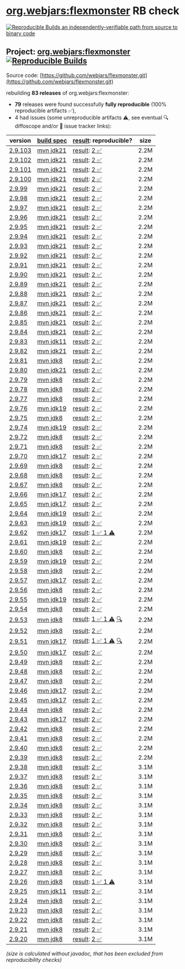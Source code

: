 [org.webjars:flexmonster](https://central.sonatype.com/artifact/org.webjars/flexmonster/versions) RB check
=======

[![Reproducible Builds](https://reproducible-builds.org/images/logos/rb.svg) an independently-verifiable path from source to binary code](https://reproducible-builds.org/)

## Project: [org.webjars:flexmonster](https://central.sonatype.com/artifact/org.webjars/flexmonster/versions) [![Reproducible Builds](https://img.shields.io/endpoint?url=https://raw.githubusercontent.com/jvm-repo-rebuild/reproducible-central/master/content/org/webjars/flexmonster/badge.json)](https://github.com/jvm-repo-rebuild/reproducible-central/blob/master/content/org/webjars/flexmonster/README.md)

Source code: [https://github.com/webjars/flexmonster.git](https://github.com/webjars/flexmonster.git)

rebuilding **83 releases** of org.webjars:flexmonster:
- **79** releases were found successfully **fully reproducible** (100% reproducible artifacts :white_check_mark:),
- 4 had issues (some unreproducible artifacts :warning:, see eventual :mag: diffoscope and/or :memo: issue tracker links):

| version | [build spec](/BUILDSPEC.md) | [result](https://reproducible-builds.org/docs/jvm/): reproducible? | size |
| -- | --------- | ------ | -- |
| [2.9.103](https://central.sonatype.com/artifact/org.webjars/flexmonster/2.9.103/pom) | [mvn jdk21](flexmonster-2.9.103.buildspec) | [result](flexmonster-2.9.103.buildinfo): [2 :white_check_mark: ](flexmonster-2.9.103.buildcompare) | 2.2M |
| [2.9.102](https://central.sonatype.com/artifact/org.webjars/flexmonster/2.9.102/pom) | [mvn jdk21](flexmonster-2.9.102.buildspec) | [result](flexmonster-2.9.102.buildinfo): [2 :white_check_mark: ](flexmonster-2.9.102.buildcompare) | 2.2M |
| [2.9.101](https://central.sonatype.com/artifact/org.webjars/flexmonster/2.9.101/pom) | [mvn jdk21](flexmonster-2.9.101.buildspec) | [result](flexmonster-2.9.101.buildinfo): [2 :white_check_mark: ](flexmonster-2.9.101.buildcompare) | 2.2M |
| [2.9.100](https://central.sonatype.com/artifact/org.webjars/flexmonster/2.9.100/pom) | [mvn jdk21](flexmonster-2.9.100.buildspec) | [result](flexmonster-2.9.100.buildinfo): [2 :white_check_mark: ](flexmonster-2.9.100.buildcompare) | 2.2M |
| [2.9.99](https://central.sonatype.com/artifact/org.webjars/flexmonster/2.9.99/pom) | [mvn jdk21](flexmonster-2.9.99.buildspec) | [result](flexmonster-2.9.99.buildinfo): [2 :white_check_mark: ](flexmonster-2.9.99.buildcompare) | 2.2M |
| [2.9.98](https://central.sonatype.com/artifact/org.webjars/flexmonster/2.9.98/pom) | [mvn jdk21](flexmonster-2.9.98.buildspec) | [result](flexmonster-2.9.98.buildinfo): [2 :white_check_mark: ](flexmonster-2.9.98.buildcompare) | 2.2M |
| [2.9.97](https://central.sonatype.com/artifact/org.webjars/flexmonster/2.9.97/pom) | [mvn jdk21](flexmonster-2.9.97.buildspec) | [result](flexmonster-2.9.97.buildinfo): [2 :white_check_mark: ](flexmonster-2.9.97.buildcompare) | 2.2M |
| [2.9.96](https://central.sonatype.com/artifact/org.webjars/flexmonster/2.9.96/pom) | [mvn jdk21](flexmonster-2.9.96.buildspec) | [result](flexmonster-2.9.96.buildinfo): [2 :white_check_mark: ](flexmonster-2.9.96.buildcompare) | 2.2M |
| [2.9.95](https://central.sonatype.com/artifact/org.webjars/flexmonster/2.9.95/pom) | [mvn jdk21](flexmonster-2.9.95.buildspec) | [result](flexmonster-2.9.95.buildinfo): [2 :white_check_mark: ](flexmonster-2.9.95.buildcompare) | 2.2M |
| [2.9.94](https://central.sonatype.com/artifact/org.webjars/flexmonster/2.9.94/pom) | [mvn jdk21](flexmonster-2.9.94.buildspec) | [result](flexmonster-2.9.94.buildinfo): [2 :white_check_mark: ](flexmonster-2.9.94.buildcompare) | 2.2M |
| [2.9.93](https://central.sonatype.com/artifact/org.webjars/flexmonster/2.9.93/pom) | [mvn jdk21](flexmonster-2.9.93.buildspec) | [result](flexmonster-2.9.93.buildinfo): [2 :white_check_mark: ](flexmonster-2.9.93.buildcompare) | 2.2M |
| [2.9.92](https://central.sonatype.com/artifact/org.webjars/flexmonster/2.9.92/pom) | [mvn jdk21](flexmonster-2.9.92.buildspec) | [result](flexmonster-2.9.92.buildinfo): [2 :white_check_mark: ](flexmonster-2.9.92.buildcompare) | 2.2M |
| [2.9.91](https://central.sonatype.com/artifact/org.webjars/flexmonster/2.9.91/pom) | [mvn jdk21](flexmonster-2.9.91.buildspec) | [result](flexmonster-2.9.91.buildinfo): [2 :white_check_mark: ](flexmonster-2.9.91.buildcompare) | 2.2M |
| [2.9.90](https://central.sonatype.com/artifact/org.webjars/flexmonster/2.9.90/pom) | [mvn jdk21](flexmonster-2.9.90.buildspec) | [result](flexmonster-2.9.90.buildinfo): [2 :white_check_mark: ](flexmonster-2.9.90.buildcompare) | 2.2M |
| [2.9.89](https://central.sonatype.com/artifact/org.webjars/flexmonster/2.9.89/pom) | [mvn jdk21](flexmonster-2.9.89.buildspec) | [result](flexmonster-2.9.89.buildinfo): [2 :white_check_mark: ](flexmonster-2.9.89.buildcompare) | 2.2M |
| [2.9.88](https://central.sonatype.com/artifact/org.webjars/flexmonster/2.9.88/pom) | [mvn jdk21](flexmonster-2.9.88.buildspec) | [result](flexmonster-2.9.88.buildinfo): [2 :white_check_mark: ](flexmonster-2.9.88.buildcompare) | 2.2M |
| [2.9.87](https://central.sonatype.com/artifact/org.webjars/flexmonster/2.9.87/pom) | [mvn jdk21](flexmonster-2.9.87.buildspec) | [result](flexmonster-2.9.87.buildinfo): [2 :white_check_mark: ](flexmonster-2.9.87.buildcompare) | 2.2M |
| [2.9.86](https://central.sonatype.com/artifact/org.webjars/flexmonster/2.9.86/pom) | [mvn jdk21](flexmonster-2.9.86.buildspec) | [result](flexmonster-2.9.86.buildinfo): [2 :white_check_mark: ](flexmonster-2.9.86.buildcompare) | 2.2M |
| [2.9.85](https://central.sonatype.com/artifact/org.webjars/flexmonster/2.9.85/pom) | [mvn jdk21](flexmonster-2.9.85.buildspec) | [result](flexmonster-2.9.85.buildinfo): [2 :white_check_mark: ](flexmonster-2.9.85.buildcompare) | 2.2M |
| [2.9.84](https://central.sonatype.com/artifact/org.webjars/flexmonster/2.9.84/pom) | [mvn jdk21](flexmonster-2.9.84.buildspec) | [result](flexmonster-2.9.84.buildinfo): [2 :white_check_mark: ](flexmonster-2.9.84.buildcompare) | 2.2M |
| [2.9.83](https://central.sonatype.com/artifact/org.webjars/flexmonster/2.9.83/pom) | [mvn jdk11](flexmonster-2.9.83.buildspec) | [result](flexmonster-2.9.83.buildinfo): [2 :white_check_mark: ](flexmonster-2.9.83.buildcompare) | 2.2M |
| [2.9.82](https://central.sonatype.com/artifact/org.webjars/flexmonster/2.9.82/pom) | [mvn jdk21](flexmonster-2.9.82.buildspec) | [result](flexmonster-2.9.82.buildinfo): [2 :white_check_mark: ](flexmonster-2.9.82.buildcompare) | 2.2M |
| [2.9.81](https://central.sonatype.com/artifact/org.webjars/flexmonster/2.9.81/pom) | [mvn jdk8](flexmonster-2.9.81.buildspec) | [result](flexmonster-2.9.81.buildinfo): [2 :white_check_mark: ](flexmonster-2.9.81.buildcompare) | 2.2M |
| [2.9.80](https://central.sonatype.com/artifact/org.webjars/flexmonster/2.9.80/pom) | [mvn jdk21](flexmonster-2.9.80.buildspec) | [result](flexmonster-2.9.80.buildinfo): [2 :white_check_mark: ](flexmonster-2.9.80.buildcompare) | 2.2M |
| [2.9.79](https://central.sonatype.com/artifact/org.webjars/flexmonster/2.9.79/pom) | [mvn jdk8](flexmonster-2.9.79.buildspec) | [result](flexmonster-2.9.79.buildinfo): [2 :white_check_mark: ](flexmonster-2.9.79.buildcompare) | 2.2M |
| [2.9.78](https://central.sonatype.com/artifact/org.webjars/flexmonster/2.9.78/pom) | [mvn jdk8](flexmonster-2.9.78.buildspec) | [result](flexmonster-2.9.78.buildinfo): [2 :white_check_mark: ](flexmonster-2.9.78.buildcompare) | 2.2M |
| [2.9.77](https://central.sonatype.com/artifact/org.webjars/flexmonster/2.9.77/pom) | [mvn jdk8](flexmonster-2.9.77.buildspec) | [result](flexmonster-2.9.77.buildinfo): [2 :white_check_mark: ](flexmonster-2.9.77.buildcompare) | 2.2M |
| [2.9.76](https://central.sonatype.com/artifact/org.webjars/flexmonster/2.9.76/pom) | [mvn jdk19](flexmonster-2.9.76.buildspec) | [result](flexmonster-2.9.76.buildinfo): [2 :white_check_mark: ](flexmonster-2.9.76.buildcompare) | 2.2M |
| [2.9.75](https://central.sonatype.com/artifact/org.webjars/flexmonster/2.9.75/pom) | [mvn jdk8](flexmonster-2.9.75.buildspec) | [result](flexmonster-2.9.75.buildinfo): [2 :white_check_mark: ](flexmonster-2.9.75.buildcompare) | 2.2M |
| [2.9.74](https://central.sonatype.com/artifact/org.webjars/flexmonster/2.9.74/pom) | [mvn jdk19](flexmonster-2.9.74.buildspec) | [result](flexmonster-2.9.74.buildinfo): [2 :white_check_mark: ](flexmonster-2.9.74.buildcompare) | 2.2M |
| [2.9.72](https://central.sonatype.com/artifact/org.webjars/flexmonster/2.9.72/pom) | [mvn jdk8](flexmonster-2.9.72.buildspec) | [result](flexmonster-2.9.72.buildinfo): [2 :white_check_mark: ](flexmonster-2.9.72.buildcompare) | 2.2M |
| [2.9.71](https://central.sonatype.com/artifact/org.webjars/flexmonster/2.9.71/pom) | [mvn jdk8](flexmonster-2.9.71.buildspec) | [result](flexmonster-2.9.71.buildinfo): [2 :white_check_mark: ](flexmonster-2.9.71.buildcompare) | 2.2M |
| [2.9.70](https://central.sonatype.com/artifact/org.webjars/flexmonster/2.9.70/pom) | [mvn jdk17](flexmonster-2.9.70.buildspec) | [result](flexmonster-2.9.70.buildinfo): [2 :white_check_mark: ](flexmonster-2.9.70.buildcompare) | 2.2M |
| [2.9.69](https://central.sonatype.com/artifact/org.webjars/flexmonster/2.9.69/pom) | [mvn jdk8](flexmonster-2.9.69.buildspec) | [result](flexmonster-2.9.69.buildinfo): [2 :white_check_mark: ](flexmonster-2.9.69.buildcompare) | 2.2M |
| [2.9.68](https://central.sonatype.com/artifact/org.webjars/flexmonster/2.9.68/pom) | [mvn jdk8](flexmonster-2.9.68.buildspec) | [result](flexmonster-2.9.68.buildinfo): [2 :white_check_mark: ](flexmonster-2.9.68.buildcompare) | 2.2M |
| [2.9.67](https://central.sonatype.com/artifact/org.webjars/flexmonster/2.9.67/pom) | [mvn jdk8](flexmonster-2.9.67.buildspec) | [result](flexmonster-2.9.67.buildinfo): [2 :white_check_mark: ](flexmonster-2.9.67.buildcompare) | 2.2M |
| [2.9.66](https://central.sonatype.com/artifact/org.webjars/flexmonster/2.9.66/pom) | [mvn jdk17](flexmonster-2.9.66.buildspec) | [result](flexmonster-2.9.66.buildinfo): [2 :white_check_mark: ](flexmonster-2.9.66.buildcompare) | 2.2M |
| [2.9.65](https://central.sonatype.com/artifact/org.webjars/flexmonster/2.9.65/pom) | [mvn jdk17](flexmonster-2.9.65.buildspec) | [result](flexmonster-2.9.65.buildinfo): [2 :white_check_mark: ](flexmonster-2.9.65.buildcompare) | 2.2M |
| [2.9.64](https://central.sonatype.com/artifact/org.webjars/flexmonster/2.9.64/pom) | [mvn jdk19](flexmonster-2.9.64.buildspec) | [result](flexmonster-2.9.64.buildinfo): [2 :white_check_mark: ](flexmonster-2.9.64.buildcompare) | 2.2M |
| [2.9.63](https://central.sonatype.com/artifact/org.webjars/flexmonster/2.9.63/pom) | [mvn jdk19](flexmonster-2.9.63.buildspec) | [result](flexmonster-2.9.63.buildinfo): [2 :white_check_mark: ](flexmonster-2.9.63.buildcompare) | 2.2M |
| [2.9.62](https://central.sonatype.com/artifact/org.webjars/flexmonster/2.9.62/pom) | [mvn jdk17](flexmonster-2.9.62.buildspec) | [result](flexmonster-2.9.62.buildinfo): [1 :white_check_mark:  1 :warning:](flexmonster-2.9.62.buildcompare) | 2.2M |
| [2.9.61](https://central.sonatype.com/artifact/org.webjars/flexmonster/2.9.61/pom) | [mvn jdk19](flexmonster-2.9.61.buildspec) | [result](flexmonster-2.9.61.buildinfo): [2 :white_check_mark: ](flexmonster-2.9.61.buildcompare) | 2.2M |
| [2.9.60](https://central.sonatype.com/artifact/org.webjars/flexmonster/2.9.60/pom) | [mvn jdk8](flexmonster-2.9.60.buildspec) | [result](flexmonster-2.9.60.buildinfo): [2 :white_check_mark: ](flexmonster-2.9.60.buildcompare) | 2.2M |
| [2.9.59](https://central.sonatype.com/artifact/org.webjars/flexmonster/2.9.59/pom) | [mvn jdk19](flexmonster-2.9.59.buildspec) | [result](flexmonster-2.9.59.buildinfo): [2 :white_check_mark: ](flexmonster-2.9.59.buildcompare) | 2.2M |
| [2.9.58](https://central.sonatype.com/artifact/org.webjars/flexmonster/2.9.58/pom) | [mvn jdk8](flexmonster-2.9.58.buildspec) | [result](flexmonster-2.9.58.buildinfo): [2 :white_check_mark: ](flexmonster-2.9.58.buildcompare) | 2.2M |
| [2.9.57](https://central.sonatype.com/artifact/org.webjars/flexmonster/2.9.57/pom) | [mvn jdk17](flexmonster-2.9.57.buildspec) | [result](flexmonster-2.9.57.buildinfo): [2 :white_check_mark: ](flexmonster-2.9.57.buildcompare) | 2.2M |
| [2.9.56](https://central.sonatype.com/artifact/org.webjars/flexmonster/2.9.56/pom) | [mvn jdk8](flexmonster-2.9.56.buildspec) | [result](flexmonster-2.9.56.buildinfo): [2 :white_check_mark: ](flexmonster-2.9.56.buildcompare) | 2.2M |
| [2.9.55](https://central.sonatype.com/artifact/org.webjars/flexmonster/2.9.55/pom) | [mvn jdk19](flexmonster-2.9.55.buildspec) | [result](flexmonster-2.9.55.buildinfo): [2 :white_check_mark: ](flexmonster-2.9.55.buildcompare) | 2.2M |
| [2.9.54](https://central.sonatype.com/artifact/org.webjars/flexmonster/2.9.54/pom) | [mvn jdk8](flexmonster-2.9.54.buildspec) | [result](flexmonster-2.9.54.buildinfo): [2 :white_check_mark: ](flexmonster-2.9.54.buildcompare) | 2.2M |
| [2.9.53](https://central.sonatype.com/artifact/org.webjars/flexmonster/2.9.53/pom) | [mvn jdk8](flexmonster-2.9.53.buildspec) | [result](flexmonster-2.9.53.buildinfo): [1 :white_check_mark:  1 :warning:](flexmonster-2.9.53.buildcompare) [:mag:](flexmonster-2.9.53.diffoscope) | 2.2M |
| [2.9.52](https://central.sonatype.com/artifact/org.webjars/flexmonster/2.9.52/pom) | [mvn jdk8](flexmonster-2.9.52.buildspec) | [result](flexmonster-2.9.52.buildinfo): [2 :white_check_mark: ](flexmonster-2.9.52.buildcompare) | 2.2M |
| [2.9.51](https://central.sonatype.com/artifact/org.webjars/flexmonster/2.9.51/pom) | [mvn jdk17](flexmonster-2.9.51.buildspec) | [result](flexmonster-2.9.51.buildinfo): [1 :white_check_mark:  1 :warning:](flexmonster-2.9.51.buildcompare) [:mag:](flexmonster-2.9.51.diffoscope) | 2.2M |
| [2.9.50](https://central.sonatype.com/artifact/org.webjars/flexmonster/2.9.50/pom) | [mvn jdk17](flexmonster-2.9.50.buildspec) | [result](flexmonster-2.9.50.buildinfo): [2 :white_check_mark: ](flexmonster-2.9.50.buildcompare) | 2.2M |
| [2.9.49](https://central.sonatype.com/artifact/org.webjars/flexmonster/2.9.49/pom) | [mvn jdk8](flexmonster-2.9.49.buildspec) | [result](flexmonster-2.9.49.buildinfo): [2 :white_check_mark: ](flexmonster-2.9.49.buildcompare) | 2.2M |
| [2.9.48](https://central.sonatype.com/artifact/org.webjars/flexmonster/2.9.48/pom) | [mvn jdk8](flexmonster-2.9.48.buildspec) | [result](flexmonster-2.9.48.buildinfo): [2 :white_check_mark: ](flexmonster-2.9.48.buildcompare) | 2.2M |
| [2.9.47](https://central.sonatype.com/artifact/org.webjars/flexmonster/2.9.47/pom) | [mvn jdk8](flexmonster-2.9.47.buildspec) | [result](flexmonster-2.9.47.buildinfo): [2 :white_check_mark: ](flexmonster-2.9.47.buildcompare) | 2.2M |
| [2.9.46](https://central.sonatype.com/artifact/org.webjars/flexmonster/2.9.46/pom) | [mvn jdk17](flexmonster-2.9.46.buildspec) | [result](flexmonster-2.9.46.buildinfo): [2 :white_check_mark: ](flexmonster-2.9.46.buildcompare) | 2.2M |
| [2.9.45](https://central.sonatype.com/artifact/org.webjars/flexmonster/2.9.45/pom) | [mvn jdk17](flexmonster-2.9.45.buildspec) | [result](flexmonster-2.9.45.buildinfo): [2 :white_check_mark: ](flexmonster-2.9.45.buildcompare) | 2.2M |
| [2.9.44](https://central.sonatype.com/artifact/org.webjars/flexmonster/2.9.44/pom) | [mvn jdk8](flexmonster-2.9.44.buildspec) | [result](flexmonster-2.9.44.buildinfo): [2 :white_check_mark: ](flexmonster-2.9.44.buildcompare) | 2.2M |
| [2.9.43](https://central.sonatype.com/artifact/org.webjars/flexmonster/2.9.43/pom) | [mvn jdk17](flexmonster-2.9.43.buildspec) | [result](flexmonster-2.9.43.buildinfo): [2 :white_check_mark: ](flexmonster-2.9.43.buildcompare) | 2.2M |
| [2.9.42](https://central.sonatype.com/artifact/org.webjars/flexmonster/2.9.42/pom) | [mvn jdk8](flexmonster-2.9.42.buildspec) | [result](flexmonster-2.9.42.buildinfo): [2 :white_check_mark: ](flexmonster-2.9.42.buildcompare) | 2.2M |
| [2.9.41](https://central.sonatype.com/artifact/org.webjars/flexmonster/2.9.41/pom) | [mvn jdk8](flexmonster-2.9.41.buildspec) | [result](flexmonster-2.9.41.buildinfo): [2 :white_check_mark: ](flexmonster-2.9.41.buildcompare) | 2.2M |
| [2.9.40](https://central.sonatype.com/artifact/org.webjars/flexmonster/2.9.40/pom) | [mvn jdk8](flexmonster-2.9.40.buildspec) | [result](flexmonster-2.9.40.buildinfo): [2 :white_check_mark: ](flexmonster-2.9.40.buildcompare) | 2.2M |
| [2.9.39](https://central.sonatype.com/artifact/org.webjars/flexmonster/2.9.39/pom) | [mvn jdk8](flexmonster-2.9.39.buildspec) | [result](flexmonster-2.9.39.buildinfo): [2 :white_check_mark: ](flexmonster-2.9.39.buildcompare) | 2.2M |
| [2.9.38](https://central.sonatype.com/artifact/org.webjars/flexmonster/2.9.38/pom) | [mvn jdk8](flexmonster-2.9.38.buildspec) | [result](flexmonster-2.9.38.buildinfo): [2 :white_check_mark: ](flexmonster-2.9.38.buildcompare) | 3.1M |
| [2.9.37](https://central.sonatype.com/artifact/org.webjars/flexmonster/2.9.37/pom) | [mvn jdk8](flexmonster-2.9.37.buildspec) | [result](flexmonster-2.9.37.buildinfo): [2 :white_check_mark: ](flexmonster-2.9.37.buildcompare) | 3.1M |
| [2.9.36](https://central.sonatype.com/artifact/org.webjars/flexmonster/2.9.36/pom) | [mvn jdk8](flexmonster-2.9.36.buildspec) | [result](flexmonster-2.9.36.buildinfo): [2 :white_check_mark: ](flexmonster-2.9.36.buildcompare) | 3.1M |
| [2.9.35](https://central.sonatype.com/artifact/org.webjars/flexmonster/2.9.35/pom) | [mvn jdk8](flexmonster-2.9.35.buildspec) | [result](flexmonster-2.9.35.buildinfo): [2 :white_check_mark: ](flexmonster-2.9.35.buildcompare) | 3.1M |
| [2.9.34](https://central.sonatype.com/artifact/org.webjars/flexmonster/2.9.34/pom) | [mvn jdk8](flexmonster-2.9.34.buildspec) | [result](flexmonster-2.9.34.buildinfo): [2 :white_check_mark: ](flexmonster-2.9.34.buildcompare) | 3.1M |
| [2.9.33](https://central.sonatype.com/artifact/org.webjars/flexmonster/2.9.33/pom) | [mvn jdk8](flexmonster-2.9.33.buildspec) | [result](flexmonster-2.9.33.buildinfo): [2 :white_check_mark: ](flexmonster-2.9.33.buildcompare) | 3.1M |
| [2.9.32](https://central.sonatype.com/artifact/org.webjars/flexmonster/2.9.32/pom) | [mvn jdk8](flexmonster-2.9.32.buildspec) | [result](flexmonster-2.9.32.buildinfo): [2 :white_check_mark: ](flexmonster-2.9.32.buildcompare) | 3.1M |
| [2.9.31](https://central.sonatype.com/artifact/org.webjars/flexmonster/2.9.31/pom) | [mvn jdk8](flexmonster-2.9.31.buildspec) | [result](flexmonster-2.9.31.buildinfo): [2 :white_check_mark: ](flexmonster-2.9.31.buildcompare) | 3.1M |
| [2.9.30](https://central.sonatype.com/artifact/org.webjars/flexmonster/2.9.30/pom) | [mvn jdk8](flexmonster-2.9.30.buildspec) | [result](flexmonster-2.9.30.buildinfo): [2 :white_check_mark: ](flexmonster-2.9.30.buildcompare) | 3.1M |
| [2.9.29](https://central.sonatype.com/artifact/org.webjars/flexmonster/2.9.29/pom) | [mvn jdk8](flexmonster-2.9.29.buildspec) | [result](flexmonster-2.9.29.buildinfo): [2 :white_check_mark: ](flexmonster-2.9.29.buildcompare) | 3.1M |
| [2.9.28](https://central.sonatype.com/artifact/org.webjars/flexmonster/2.9.28/pom) | [mvn jdk8](flexmonster-2.9.28.buildspec) | [result](flexmonster-2.9.28.buildinfo): [2 :white_check_mark: ](flexmonster-2.9.28.buildcompare) | 3.1M |
| [2.9.27](https://central.sonatype.com/artifact/org.webjars/flexmonster/2.9.27/pom) | [mvn jdk8](flexmonster-2.9.27.buildspec) | [result](flexmonster-2.9.27.buildinfo): [2 :white_check_mark: ](flexmonster-2.9.27.buildcompare) | 3.1M |
| [2.9.26](https://central.sonatype.com/artifact/org.webjars/flexmonster/2.9.26/pom) | [mvn jdk8](flexmonster-2.9.26.buildspec) | [result](flexmonster-2.9.26.buildinfo): [1 :white_check_mark:  1 :warning:](flexmonster-2.9.26.buildcompare) | 3.1M |
| [2.9.25](https://central.sonatype.com/artifact/org.webjars/flexmonster/2.9.25/pom) | [mvn jdk11](flexmonster-2.9.25.buildspec) | [result](flexmonster-2.9.25.buildinfo): [2 :white_check_mark: ](flexmonster-2.9.25.buildcompare) | 3.1M |
| [2.9.24](https://central.sonatype.com/artifact/org.webjars/flexmonster/2.9.24/pom) | [mvn jdk8](flexmonster-2.9.24.buildspec) | [result](flexmonster-2.9.24.buildinfo): [2 :white_check_mark: ](flexmonster-2.9.24.buildcompare) | 3.1M |
| [2.9.23](https://central.sonatype.com/artifact/org.webjars/flexmonster/2.9.23/pom) | [mvn jdk8](flexmonster-2.9.23.buildspec) | [result](flexmonster-2.9.23.buildinfo): [2 :white_check_mark: ](flexmonster-2.9.23.buildcompare) | 3.1M |
| [2.9.22](https://central.sonatype.com/artifact/org.webjars/flexmonster/2.9.22/pom) | [mvn jdk8](flexmonster-2.9.22.buildspec) | [result](flexmonster-2.9.22.buildinfo): [2 :white_check_mark: ](flexmonster-2.9.22.buildcompare) | 3.1M |
| [2.9.21](https://central.sonatype.com/artifact/org.webjars/flexmonster/2.9.21/pom) | [mvn jdk8](flexmonster-2.9.21.buildspec) | [result](flexmonster-2.9.21.buildinfo): [2 :white_check_mark: ](flexmonster-2.9.21.buildcompare) | 3.1M |
| [2.9.20](https://central.sonatype.com/artifact/org.webjars/flexmonster/2.9.20/pom) | [mvn jdk8](flexmonster-2.9.20.buildspec) | [result](flexmonster-2.9.20.buildinfo): [2 :white_check_mark: ](flexmonster-2.9.20.buildcompare) | 3.1M |

<i>(size is calculated without javadoc, that has been excluded from reproducibility checks)</i>
